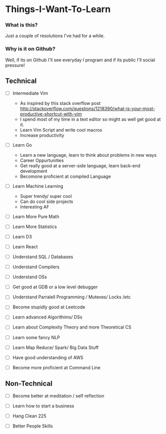 # Things-I-Want-To-Learn

### What is this?

Just a couple of resolutions I've had for a while.

### Why is it on Github?

Well, if its on Github I'll see everyday I program and if its public I'll social pressure!

## Technical

- [ ] Intermediate Vim
    * As inspired by this stack overflow post http://stackoverflow.com/questions/1218390/what-is-your-most-productive-shortcut-with-vim
    * I spend most of my time in a text editor so might as well get good at it.
    * Learn Vim Script and write cool macros
    * Increase productivity

- [ ] Learn Go
    * Learn a new language, learn to think about problems in new ways
    * Career Oppurtunities
    * Get really good at a server-side language, learn back-end development
    * Becomone proficient at  compiled Language

- [ ] Learn Machine Learning
    * Super trendy/ super cool
    * Can do cool side projects
    * Interesting AF

- [ ] Learn More Pure Math

- [ ] Learn More Statistics

- [ ] Learn D3

- [ ] Learn React

- [ ] Understand SQL / Databases

- [ ] Understand Compilers

- [ ] Understand OSs

- [ ] Get good at GDB or a low level debugger

- [ ] Understand Parralell Programming / Mutexes/ Locks /etc

- [ ] Become stupidly good at Leetcode

- [ ] Learn advanced Algorithims/ DSs

- [ ] Learn about Complexity Theory and more Theoretical CS

- [ ] Learn some fancy NLP

- [ ] Learn Map Reduce/ Spark/ Big Data Stuff

- [ ] Have good understanding of AWS

- [ ] Become more proficient at Command Line

## Non-Technical

- [ ] Become better at meditation / self reflection

- [ ] Learn how to start a business

- [ ] Hang Clean 225

- [ ] Better People Skills

